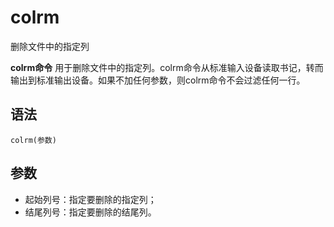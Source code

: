 colrm
===

删除文件中的指定列


**colrm命令** 用于删除文件中的指定列。colrm命令从标准输入设备读取书记，转而输出到标准输出设备。如果不加任何参数，则colrm命令不会过滤任何一行。

##  语法

```
colrm(参数)
```

##  参数

*   起始列号：指定要删除的指定列；
*   结尾列号：指定要删除的结尾列。


